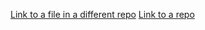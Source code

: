[Link to a file in a different repo](https://github.com/jamesbury3/LA-Calendar-Flask/blob/feature/search/venv/Scripts/activate)
[Link to a repo](https://github.com/jamesbury3/LA-Calendar-Flask)
